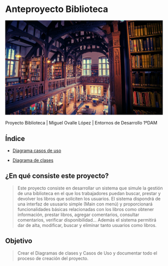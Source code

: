 <div align = “justify">

  # Anteproyecto Biblioteca
<img src = "../Imagenes/Biblioteca.jpeg">

Proyecto Biblioteca | Miguel Ovalle López | Entornos de Desarrollo 1ºDAM



## Índice
- [Diagrama casos de uso](https://github.com/MiguelOvLo/ETS/tree/main/proyecto-biblioteca-main/Diagrama%20casos%20de%20uso)

- [Diagrama de clases](https://github.com/MiguelOvLo/ETS/tree/main/proyecto-biblioteca-main/Diagrama%20de%20clases)

## ¿En qué consiste este proyecto?
>Este proyecto consiste en desarrollar un sistema que simule la gestión de una biblioteca en el que los trabajadores puedan buscar, prestar y devolver los libros que soliciten los usuarios.
El sistema dispondrá de una interfaz de ususario simple (Main con menú) y proporcionará funcionalidades básicas relacionadas con los libros como obtener información, prestar libros, agregar comentarios, consultar comentarios, verificar disponibilidad...
Además el sistema permitirá dar de alta, modificar, buscar y eliminar tanto usuarios como libros.

## Objetivo
>Crear el Diagramas de clases y Casos de Uso y documentar todo el proceso de creación del proyecto.

  
</div>
